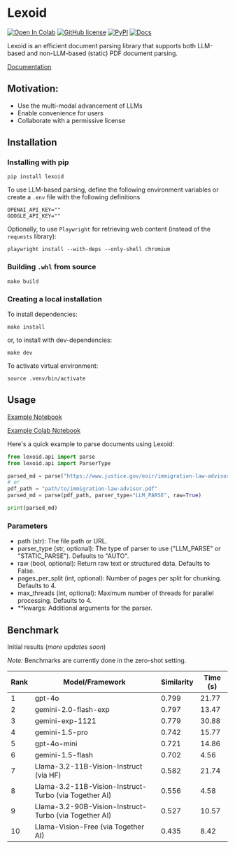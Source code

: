 # Lexoid

[![Open In Colab](https://colab.research.google.com/assets/colab-badge.svg)](https://colab.research.google.com/github/oidlabs-com/Lexoid/blob/main/examples/example_notebook_colab.ipynb)
[![GitHub license](https://img.shields.io/badge/License-Apache_2.0-blue.svg)](https://github.com/oidlabs-com/Lexoid/blob/main/LICENSE)
[![PyPI](https://img.shields.io/pypi/v/lexoid)](https://pypi.org/project/lexoid/)
[![Docs](https://github.com/oidlabs-com/Lexoid/actions/workflows/deploy_docs.yml/badge.svg)](https://oidlabs-com.github.io/Lexoid/)

Lexoid is an efficient document parsing library that supports both LLM-based and non-LLM-based (static) PDF document parsing.

[Documentation](https://oidlabs-com.github.io/Lexoid/)

## Motivation:
- Use the multi-modal advancement of LLMs
- Enable convenience for users
- Collaborate with a permissive license

## Installation
### Installing with pip
```
pip install lexoid
```

To use LLM-based parsing, define the following environment variables or create a `.env` file with the following definitions
```
OPENAI_API_KEY=""
GOOGLE_API_KEY=""
```

Optionally, to use `Playwright` for retrieving web content (instead of the `requests` library):
```
playwright install --with-deps --only-shell chromium
```

### Building `.whl` from source
```
make build
```

### Creating a local installation
To install dependencies:
```
make install
```
or, to install with dev-dependencies:
```
make dev
```

To activate virtual environment:
```
source .venv/bin/activate
```

## Usage
[Example Notebook](https://github.com/oidlabs-com/Lexoid/blob/main/examples/example_notebook.ipynb)

[Example Colab Notebook](https://drive.google.com/file/d/1v9R6VOUp9CEGalgZGeg5G57XzHqh_tB6/view?usp=sharing)

Here's a quick example to parse documents using Lexoid:
``` python
from lexoid.api import parse
from lexoid.api import ParserType

parsed_md = parse("https://www.justice.gov/eoir/immigration-law-advisor", parser_type="LLM_PARSE", raw=True)
# or
pdf_path = "path/to/immigration-law-advisor.pdf"
parsed_md = parse(pdf_path, parser_type="LLM_PARSE", raw=True)

print(parsed_md)
```

### Parameters
- path (str): The file path or URL.
- parser_type (str, optional): The type of parser to use ("LLM_PARSE" or "STATIC_PARSE"). Defaults to "AUTO".
- raw (bool, optional): Return raw text or structured data. Defaults to False.
- pages_per_split (int, optional): Number of pages per split for chunking. Defaults to 4.
- max_threads (int, optional): Maximum number of threads for parallel processing. Defaults to 4.
- **kwargs: Additional arguments for the parser.

## Benchmark
Initial results (_more updates soon_)

_Note:_ Benchmarks are currently done in the zero-shot setting.

| Rank | Model/Framework | Similarity | Time (s) |
|------|-----------|------------|----------|
| 1 | gpt-4o | 0.799 | 21.77|
| 2 | gemini-2.0-flash-exp | 0.797 | 13.47 |
| 3 | gemini-exp-1121 | 0.779 | 30.88 |
| 4 | gemini-1.5-pro | 0.742 | 15.77 |
| 5 | gpt-4o-mini | 0.721 | 14.86 |
| 6 | gemini-1.5-flash | 0.702 | 4.56 |
| 7 | Llama-3.2-11B-Vision-Instruct (via HF) | 0.582 | 21.74 |
| 8 | Llama-3.2-11B-Vision-Instruct-Turbo (via Together AI) | 0.556 | 4.58 |
| 9 | Llama-3.2-90B-Vision-Instruct-Turbo (via Together AI) | 0.527 | 10.57 |
| 10 | Llama-Vision-Free (via Together AI) | 0.435 | 8.42 |
